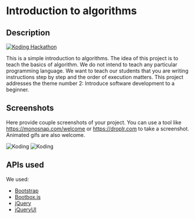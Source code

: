 # Introduction to algorithms



## Description

[![Koding Hackathon](images/badge.png?raw=true "Koding Hackathon")](https://koding.com/Hackathon)

This is a simple introduction to algorithms. The idea of this project is to teach the basics of algorithm. We do not intend to teach any particular programming language. We want to teach our students that you are writing instructions step by step and the order of execution matters. This project addresses the theme number 2: Introduce software development to a beginner.

## Screenshots

Here provide couple screenshots of your project. You can use a tool like https://monosnap.com/welcome or https://droplr.com to take a screenshot. Animated gifs are also welcome.

![Koding](https://koding.com/a/site.landing/images/slideshow/2x/ss-terminal.png "Koding")
![Koding](https://koding.com/a/site.landing/images/slideshow/2x/ss-ide.png "Koding")

## APIs used

We used:
* [Bootstrap](http://getbootstrap.com/)
* [Bootbox.js](http://bootboxjs.com/)
* [jQuery](http://jquery.com/)
* [jQueryUI](http://jqueryui.com/)